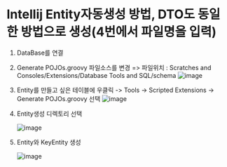 # Intellij Entity자동생성 방법, DTO도 동일한 방법으로 생성(4번에서 파일명을 입력)

1. DataBase를 연결
2. Generate POJOs.groovy 파일소스를 변경
   => 파일위치 : Scratches and Consoles/Extensions/Database Tools and SQL/schema
   ![image](https://github.com/bm1201/OpenSource/assets/87167038/919a2437-668a-4759-a42e-0f57add4301f)

3. Entity를 만들고 싶은 테이블에 우클릭 -> Tools -> Scripted Extensions -> Generate POJOs.groovy 선택
   ![image](https://github.com/bm1201/OpenSource/assets/87167038/e533a31b-97d5-4aa1-9075-da89f620f668)
   
4. Entity생성 디렉토리 선택

   ![image](https://github.com/bm1201/OpenSource/assets/87167038/5b1642f6-836c-408b-80a3-0c7047e8b862)

5. Entity와 KeyEntity 생성

   ![image](https://github.com/bm1201/OpenSource/assets/87167038/45261263-f2ff-4f31-9108-73b715bddb60)

